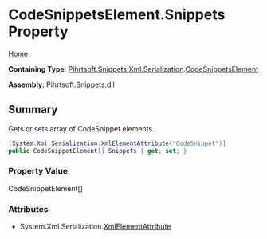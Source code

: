 # CodeSnippetsElement\.Snippets Property

[Home](../../../../../../README.md)

**Containing Type**: [Pihrtsoft.Snippets.Xml.Serialization](../../README.md)\.[CodeSnippetsElement](../README.md)

**Assembly**: Pihrtsoft\.Snippets\.dll

## Summary

Gets or sets array of CodeSnippet elements\.

```csharp
[System.Xml.Serialization.XmlElementAttribute("CodeSnippet")]
public CodeSnippetElement[] Snippets { get; set; }
```

### Property Value

CodeSnippetElement\[\]

### Attributes

* System\.Xml\.Serialization\.[XmlElementAttribute](https://docs.microsoft.com/en-us/dotnet/api/system.xml.serialization.xmlelementattribute)

